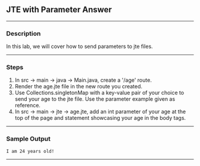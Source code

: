 ## JTE with Parameter Answer
--- 
### Description
In this lab, we will cover how to send parameters to jte files.

---
### Steps
1. In src -> main -> java -> Main.java, create a '/age' route.
2. Render the age.jte file in the new route you created.
3. Use Collections.singletonMap with a key-value pair of your choice to send your age to the jte file. Use the parameter example given as reference.
4. In src -> main -> jte -> age.jte, add an int parameter of your age at the top of the page and statement showcasing your age in the body tags.
---
### Sample Output
```
I am 24 years old!
```
---
